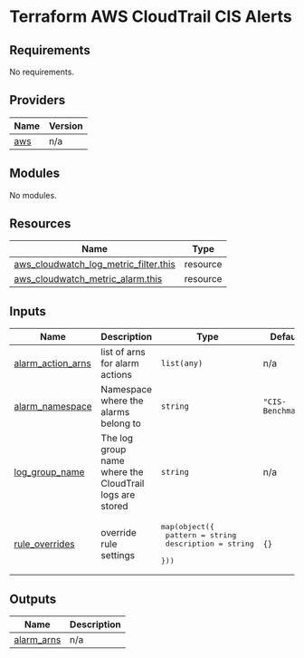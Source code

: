 # Terraform AWS CloudTrail CIS Alerts

<!-- BEGIN_TF_DOCS -->
## Requirements

No requirements.

## Providers

| Name | Version |
|------|---------|
| <a name="provider_aws"></a> [aws](#provider\_aws) | n/a |

## Modules

No modules.

## Resources

| Name | Type |
|------|------|
| [aws_cloudwatch_log_metric_filter.this](https://registry.terraform.io/providers/hashicorp/aws/latest/docs/resources/cloudwatch_log_metric_filter) | resource |
| [aws_cloudwatch_metric_alarm.this](https://registry.terraform.io/providers/hashicorp/aws/latest/docs/resources/cloudwatch_metric_alarm) | resource |

## Inputs

| Name | Description | Type | Default | Required |
|------|-------------|------|---------|:--------:|
| <a name="input_alarm_action_arns"></a> [alarm\_action\_arns](#input\_alarm\_action\_arns) | list of arns for alarm actions | `list(any)` | n/a | yes |
| <a name="input_alarm_namespace"></a> [alarm\_namespace](#input\_alarm\_namespace) | Namespace where the alarms belong to | `string` | `"CIS-Benchmark"` | no |
| <a name="input_log_group_name"></a> [log\_group\_name](#input\_log\_group\_name) | The log group name where the CloudTrail logs are stored | `string` | n/a | yes |
| <a name="input_rule_overrides"></a> [rule\_overrides](#input\_rule\_overrides) | override rule settings | <pre>map(object({<br>    pattern     = string<br>    description = string<br>  }))</pre> | `{}` | no |

## Outputs

| Name | Description |
|------|-------------|
| <a name="output_alarm_arns"></a> [alarm\_arns](#output\_alarm\_arns) | n/a |
<!-- END_TF_DOCS -->
